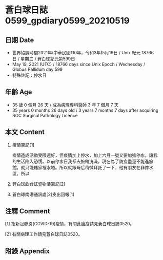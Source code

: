 [_metadata_:encoding]: - "utf-8"
[_metadata_:language]: - "zh-Hant-TW"
[_metadata_:fileformat]: - "markdown"
[_metadata_:MIME_type]: - "text/plain"
[_metadata_:markdown_version]: - "commonmark version 0.29"
[_metadata_:markdown_spec]: - "https://spec.commonmark.org/0.29/"

# 蒼白球日誌0599_gpdiary0599_20210519 #

## 日期 Date ##

* 世界協調時間2021年(中華民國110年，令和3年)5月19日 / Unix 紀元 18766 日 / 星期三 / 蒼白球紀元第599日
* May 19, 2021 (UTC) / 18766 days since Unix Epoch / Wednesday / Globus Pallidum day 599
* 特殊註記：停水日

## 年齡 Age ##

* 35 歲 0 個月 26 天 / 成為病理專科醫師 3 年 7 個月 7 天
* 35 years 0 months 26 days old / 3 years 7 months 7 days after acquiring ROC Surgical Pathology Licence

## 本文 Content ##

1. 疫情筆記[1]

    疫情造成活動受限還好，但疫情加上停水，加上六月一號又要加強停水，讓我的生活陷入恐慌。以前停水日我都去旅館洗澡，現在為了防疫盡量不能進旅館，就只能賭家裡水塔。所以就跟母后稍微拜託了一下，他有朋友在非停水區，所以
    
2. 蒼白球飲食誌暨物價筆記[2]

    
3. 蒼白球南港通訊處[2]支出回報[1]

    

## 注釋 Comment ##

[1] 指新冠肺炎(COVID-19)疫情，有關此瘟疫請見蒼白球日誌0520。

[2] 有關病理工作請見蒼白球日誌0520。


## 附錄 Appendix ##

